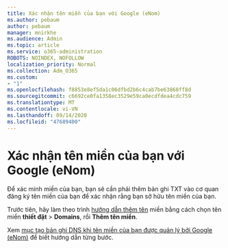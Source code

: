 ```yaml
---
title: Xác nhận tên miền của bạn với Google (eNom)
ms.author: pebaum
author: pebaum
manager: mnirkhe
ms.audience: Admin
ms.topic: article
ms.service: o365-administration
ROBOTS: NOINDEX, NOFOLLOW
localization_priority: Normal
ms.collection: Adm_O365
ms.custom:
- "1"
ms.openlocfilehash: f8853e8ef5da1c06dfbd2b6c4cab7be63868ff8d
ms.sourcegitcommit: c6692ce0fa1358ec3529e59ca0ecdfdea4cdc759
ms.translationtype: MT
ms.contentlocale: vi-VN
ms.lasthandoff: 09/14/2020
ms.locfileid: "47689400"
---
```

# <a name="verify-your-domain-with-google-enom"></a>Xác nhận tên miền của bạn với Google (eNom)

Để xác minh miền của bạn, bạn sẽ cần phải thêm bản ghi TXT vào cơ quan đăng ký tên miền của bạn để xác nhận rằng bạn sở hữu tên miền của bạn. 

Trước tiên, hãy làm theo trình [hướng dẫn thêm tên](https://portal.office.com/adminportal/home#/Domains) miền bằng cách chọn tên miền **thiết đặt** \> **Domains**, rồi **Thêm tên miền**.
  
Xem [mục tạo bản ghi DNS khi tên miền của bạn được quản lý bởi Google (eNom)](https://docs.microsoft.com/microsoft-365/admin/dns/create-dns-records-for-domain-managed-by-google-enom) để biết hướng dẫn từng bước.
